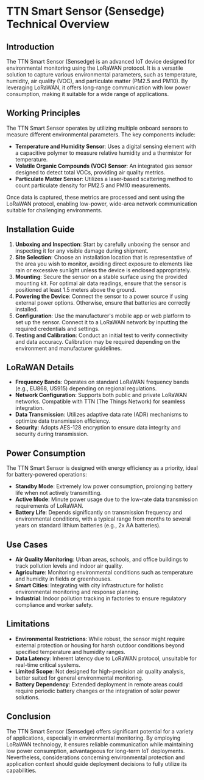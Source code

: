 # TTN Smart Sensor (Sensedge) Technical Overview

## Introduction
The TTN Smart Sensor (Sensedge) is an advanced IoT device designed for environmental monitoring using the LoRaWAN protocol. It is a versatile solution to capture various environmental parameters, such as temperature, humidity, air quality (VOC), and particulate matter (PM2.5 and PM10). By leveraging LoRaWAN, it offers long-range communication with low power consumption, making it suitable for a wide range of applications.

## Working Principles
The TTN Smart Sensor operates by utilizing multiple onboard sensors to measure different environmental parameters. The key components include:

- **Temperature and Humidity Sensor**: Uses a digital sensing element with a capacitive polymer to measure relative humidity and a thermistor for temperature.
- **Volatile Organic Compounds (VOC) Sensor**: An integrated gas sensor designed to detect total VOCs, providing air quality metrics.
- **Particulate Matter Sensor**: Utilizes a laser-based scattering method to count particulate density for PM2.5 and PM10 measurements.

Once data is captured, these metrics are processed and sent using the LoRaWAN protocol, enabling low-power, wide-area network communication suitable for challenging environments.

## Installation Guide
1. **Unboxing and Inspection**: Start by carefully unboxing the sensor and inspecting it for any visible damage during shipment.
2. **Site Selection**: Choose an installation location that is representative of the area you wish to monitor, avoiding direct exposure to elements like rain or excessive sunlight unless the device is enclosed appropriately.
3. **Mounting**: Secure the sensor on a stable surface using the provided mounting kit. For optimal air data readings, ensure that the sensor is positioned at least 1.5 meters above the ground.
4. **Powering the Device**: Connect the sensor to a power source if using external power options. Otherwise, ensure that batteries are correctly installed.
5. **Configuration**: Use the manufacturer's mobile app or web platform to set up the sensor. Connect it to a LoRaWAN network by inputting the required credentials and settings.
6. **Testing and Calibration**: Conduct an initial test to verify connectivity and data accuracy. Calibration may be required depending on the environment and manufacturer guidelines.

## LoRaWAN Details
- **Frequency Bands**: Operates on standard LoRaWAN frequency bands (e.g., EU868, US915) depending on regional regulations.
- **Network Configuration**: Supports both public and private LoRaWAN networks. Compatible with TTN (The Things Network) for seamless integration.
- **Data Transmission**: Utilizes adaptive data rate (ADR) mechanisms to optimize data transmission efficiency.
- **Security**: Adopts AES-128 encryption to ensure data integrity and security during transmission.

## Power Consumption
The TTN Smart Sensor is designed with energy efficiency as a priority, ideal for battery-powered operations:
- **Standby Mode**: Extremely low power consumption, prolonging battery life when not actively transmitting.
- **Active Mode**: Minute power usage due to the low-rate data transmission requirements of LoRaWAN.
- **Battery Life**: Depends significantly on transmission frequency and environmental conditions, with a typical range from months to several years on standard lithium batteries (e.g., 2x AA batteries).

## Use Cases
- **Air Quality Monitoring**: Urban areas, schools, and office buildings to track pollution levels and indoor air quality.
- **Agriculture**: Monitoring environmental conditions such as temperature and humidity in fields or greenhouses.
- **Smart Cities**: Integrating with city infrastructure for holistic environmental monitoring and response planning.
- **Industrial**: Indoor pollution tracking in factories to ensure regulatory compliance and worker safety.

## Limitations
- **Environmental Restrictions**: While robust, the sensor might require external protection or housing for harsh outdoor conditions beyond specified temperature and humidity ranges.
- **Data Latency**: Inherent latency due to LoRaWAN protocol, unsuitable for real-time critical systems.
- **Limited Scope**: Not designed for high-precision air quality analysis, better suited for general environmental monitoring.
- **Battery Dependency**: Extended deployment in remote areas could require periodic battery changes or the integration of solar power solutions.

## Conclusion
The TTN Smart Sensor (Sensedge) offers significant potential for a variety of applications, especially in environmental monitoring. By employing LoRaWAN technology, it ensures reliable communication while maintaining low power consumption, advantageous for long-term IoT deployments. Nevertheless, considerations concerning environmental protection and application context should guide deployment decisions to fully utilize its capabilities.